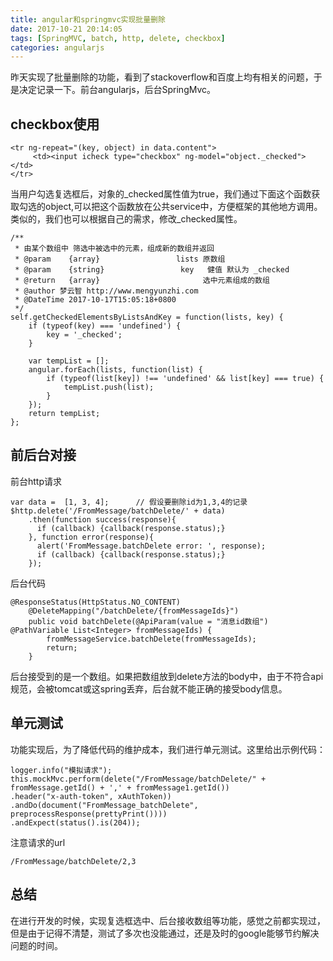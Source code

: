 ```yaml
---
title: angular和springmvc实现批量删除
date: 2017-10-21 20:14:05
tags: [SpringMVC, batch, http, delete, checkbox]
categories: angularjs
---
```


昨天实现了批量删除的功能，看到了stackoverflow和百度上均有相关的问题，于是决定记录一下。前台angularjs，后台SpringMvc。

<!--more-->

## checkbox使用
```
<tr ng-repeat="(key, object) in data.content">
     <td><input icheck type="checkbox" ng-model="object._checked"></td>
</tr>
```
当用户勾选复选框后，对象的_checked属性值为true，我们通过下面这个函数获取勾选的object,可以把这个函数放在公共service中，方便框架的其他地方调用。类似的，我们也可以根据自己的需求，修改_checked属性。
```
/**
 * 由某个数组中 筛选中被选中的元素，组成新的数组并返回
 * @param    {array}                 lists 原数组
 * @param    {string}                 key   健值 默认为 _checked
 * @return   {array}                       选中元素组成的数组
 * @author 梦云智 http://www.mengyunzhi.com
 * @DateTime 2017-10-17T15:05:18+0800
 */
self.getCheckedElementsByListsAndKey = function(lists, key) {
    if (typeof(key) === 'undefined') {
        key = '_checked';
    }

    var tempList = [];
    angular.forEach(lists, function(list) {
    	if (typeof(list[key]) !== 'undefined' && list[key] === true) {
    		tempList.push(list);
    	}
    });
    return tempList;
};
```

## 前后台对接
前台http请求
```
var data =  [1, 3, 4];		// 假设要删除id为1,3,4的记录
$http.delete('/FromMessage/batchDelete/' + data)
	.then(function success(response){
	  if (callback) {callback(response.status);}
	}, function error(response){
	  alert('FromMessage.batchDelete error: ', response);
	  if (callback) {callback(response.status);}
	});
```
后台代码
```
@ResponseStatus(HttpStatus.NO_CONTENT)
    @DeleteMapping("/batchDelete/{fromMessageIds}")
    public void batchDelete(@ApiParam(value = "消息id数组") @PathVariable List<Integer> fromMessageIds) {
        fromMessageService.batchDelete(fromMessageIds);
        return;
    }
```
后台接受到的是一个数组。如果把数组放到delete方法的body中，由于不符合api规范，会被tomcat或这spring丢弃，后台就不能正确的接受body信息。

## 单元测试
功能实现后，为了降低代码的维护成本，我们进行单元测试。这里给出示例代码：
```
logger.info("模拟请求");
this.mockMvc.perform(delete("/FromMessage/batchDelete/" + fromMessage.getId() + ',' + fromMessage1.getId())
.header("x-auth-token", xAuthToken))
.andDo(document("FromMessage_batchDelete", preprocessResponse(prettyPrint())))
.andExpect(status().is(204));
```
注意请求的url
```
/FromMessage/batchDelete/2,3
```

## 总结
在进行开发的时候，实现复选框选中、后台接收数组等功能，感觉之前都实现过，但是由于记得不清楚，测试了多次也没能通过，还是及时的google能够节约解决问题的时间。
